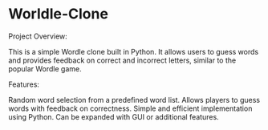 # Worldle-Clone
Project Overview:

This is a simple Wordle clone built in Python. It allows users to guess words and provides feedback on correct and incorrect letters, similar to the popular Wordle game.

Features:

Random word selection from a predefined word list.
Allows players to guess words with feedback on correctness.
Simple and efficient implementation using Python.
Can be expanded with GUI or additional features.

